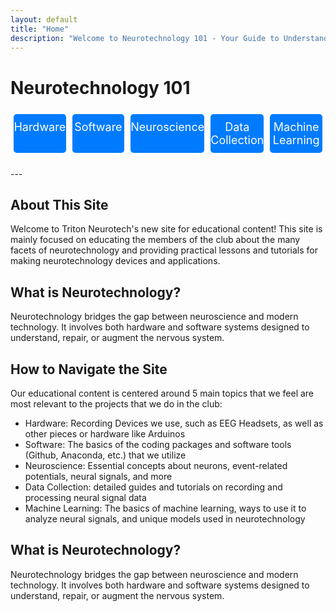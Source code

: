 ```yaml
---
layout: default
title: "Home"
description: "Welcome to Neurotechnology 101 - Your Guide to Understanding the Future of Brain Science"
---
```


# Neurotechnology 101
<div style="display: flex; justify-content: space-between; flex-wrap: wrap; text-align: center; margin: 20px 0;">
  <a href="/hardware" style="flex-grow: 1; flex-basis: 15%; padding: 10px 0; margin: 5px; background-color: #007BFF; color: white; text-decoration: none; font-size: 18px; border-radius: 5px;">Hardware</a>
  <a href="/software" style="flex-grow: 1; flex-basis: 15%; padding: 10px 0; margin: 5px; background-color: #007BFF; color: white; text-decoration: none; font-size: 18px; border-radius: 5px;">Software</a>
  <a href="/neuroscience" style="flex-grow: 1; flex-basis: 15%; padding: 10px 0; margin: 5px; background-color: #007BFF; color: white; text-decoration: none; font-size: 18px; border-radius: 5px;">Neuroscience</a>
  <a href="/data-collection" style="flex-grow: 1; flex-basis: 15%; padding: 10px 0; margin: 5px; background-color: #007BFF; color: white; text-decoration: none; font-size: 18px; border-radius: 5px;">Data Collection</a>
  <a href="/machine-learning" style="flex-grow: 1; flex-basis: 15%; padding: 10px 0; margin: 5px; background-color: #007BFF; color: white; text-decoration: none; font-size: 18px; border-radius: 5px;">Machine Learning</a>
</div>
---

## About This Site
Welcome to Triton Neurotech's new site for educational content! This site is mainly focused on educating the members of the club about the many facets of neurotechnology and providing practical lessons and tutorials for making neurotechnology devices and applications. 

## What is Neurotechnology?
Neurotechnology bridges the gap between neuroscience and modern technology. It involves both hardware and software systems designed to understand, repair, or augment the nervous system.


## How to Navigate the Site
Our educational content is centered around 5 main topics that we feel are most relevant to the projects that we do in the club:
- Hardware: Recording Devices we use, such as EEG Headsets, as well as other pieces or hardware like Arduinos
- Software: The basics of the coding packages and software tools (Github, Anaconda, etc.) that we utilize
- Neuroscience: Essential concepts about neurons, event-related potentials, neural signals, and more
- Data Collection: detailed guides and tutorials on recording and processing neural signal data
- Machine Learning: The basics of machine learning, ways to use it to analyze neural signals, and unique models used in neurotechnology


## What is Neurotechnology?
Neurotechnology bridges the gap between neuroscience and modern technology. It involves both hardware and software systems designed to understand, repair, or augment the nervous system.

